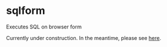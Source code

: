 # sqlform
Executes SQL on browser form

Currently under construction. In the meantime, please see [here](http://y2sunlight.com/ground/doku.php?id=sqlform:usage:ja).
